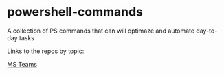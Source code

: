 # powershell-commands
A collection of PS commands that can will optimaze and automate day-to-day tasks

Links to the repos by topic:

[MS Teams](https://github.com/valatwork/powershell-commands/tree/main/MS365/MSTeams)
